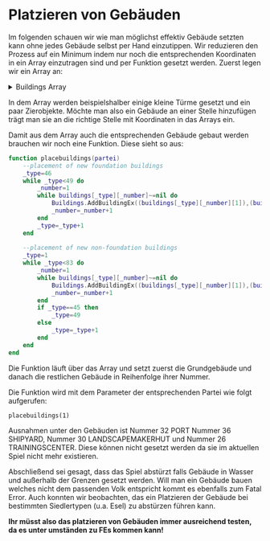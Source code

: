 # Platzieren von Gebäuden

Im folgenden schauen wir wie man möglichst effektiv Gebäude setzten kann ohne jedes Gebäude selbst per Hand einzutippen. Wir reduzieren den Prozess auf ein Minimum indem nur noch die entsprechenden Koordinaten in ein Array einzutragen sind und per Funktion gesetzt werden. Zuerst legen wir ein Array an:

<details>

<summary>Buildings Array</summary>

```lua
buildings={
	{},  --WOODCUTTERHUT1
	{},  --FORESTERHUT2
	{},  --SAWMILL 3
	{},  --STONECUTTERHUT4
	{},  --WATERWORKHUT5
	{},  --FISHERHUT6
	{},  --HUNTERHUT7
	{},  --SLAUGHTERHOUSE8
	{},  --MILL9
	{},  --BAKERY10
	{},  --GRAINFARM11
	{},  --ANIMALRANCH12
	{},  --DONKEYRANCH13
	{},  --STONEMINE14
	{},  --IRONMINE15
	{},  --GOLDMINE16
	{},  --COALMINE17
	{},  --SULFURMINE18
	{},  --SMELTGOLD19
	{},  --SMELTIRON20
	{},  --TOOLSMITH21
	{},  --WEAPONSMITH22
	{},  --VEHICLEHALL23
	{},  --BARRACKS24
	{},  --CHARCOALMAKER25
	{},  --TRAININGCENTER26
	{},  --HEALERHUT27
	{},  --AMMOMAKERHUT28
	{},  --GUNPOWDERMAKERHUT29
	{},  --LANDSCAPEMAKERHUT30
	{},  --SHIPYARD31
	{},  --PORT32
	{},  --MARKETPLACE33
	{},  --STORAGEAREA34
	{},  --VINYARD,35
	{},  --AGAVEFARMERHUT36
	{},  --TEQUILAMAKERHUT37
	{},  --BEEKEEPERHUT38
	{},  --MEADMAKERHUT39
	{},  --RESIDENCESMALL40
	{},  --RESIDENCEMEDIUM41
	{},  --RESIDENCEBIG42
	{},  --SMALLTEMPLE43
	{},  --BIGTEMPLE44
	{},  --LOOKOUTTOWER45
	{{350,300},{380,293},{410,307},{350,270},{350,240}}   --GUARDTOWERSMALL46
	{},  --GUARDTOWERBIG47
	{},  --CASTLE48
	{},  --MUSHROOMFARM49
	{},  --DARKTEMPLE50
	{},  --FORTRESS51
	{},  --PORTA52
	{},  --PORTB53
	{},  --PORTC54
	{},  --PORTD55
	{},  --PORTE56
	{},  --PORTF57
	{},  --SHIPYARDA58
	{},  --SHIPYARDB59
	{},  --SHIPYARDC60
	{},  --SHIPYARDD61
	{},  --SHIPYARDE62
	{},  --SHIPYARDF63
	{},  --EYECATCHER0164
	{{350,290}},  --EYECATCHER0265
	{{350,285}},  --EYECATCHER0367
	{{350,280}},  --EYECATCHER0468
	{{355,300}},  --EYECATCHER0569
	{},  --EYECATCHER0670
	{},  --EYECATCHER0771
	{},  --EYECATCHER0872
	{},  --EYECATCHER0973
	{},  --EYECATCHER1074
	{},  --EYECATCHER1175
	{},  --EYECATCHER1276
	{},  --SHIPYARDG77
	{},  --SHIPYARDH78
	{},  --PORTG79
	{},  --PORTH80
	{},  --MANACOPTERHALL81
	{},  --SUNFLOWEROILMAKERHUT82
	{}   --SUNFLOWERFARMERHUT83
}
```

</details>

In dem Array werden beispielshalber einige kleine Türme gesetzt und ein paar Zierobjekte. Möchte man also ein Gebäude an einer Stelle hinzufügen trägt man sie an die richtige Stelle mit Koordinaten in das Arrays ein.

Damit aus dem Array auch die entsprechenden Gebäude gebaut werden brauchen wir noch eine Funktion. Diese sieht so aus:

```lua
function placebuildings(partei)
	--placement of new foundation buildings
	_type=46
	while _type<49 do
		_number=1
		while buildings[_type][_number]~=nil do
			Buildings.AddBuildingEx((buildings[_type][_number][1]),(buildings[_type][_number][2]),partei,_type)
			_number=_number+1
		end
		_type=_type+1
	end
 
	--placement of new non-foundation buildings
	_type=1
	while _type<83 do
		_number=1
		while buildings[_type][_number]~=nil do
			Buildings.AddBuildingEx((buildings[_type][_number][1]),(buildings[_type][_number][2]),partei,_type)
			_number=_number+1
		end
		if _type==45 then
			_type=49
		else
			_type=_type+1
		end
	end
end
```

Die Funktion läuft über das Array und setzt zuerst die Grundgebäude und danach die restlichen Gebäude in Reihenfolge ihrer Nummer.



Die Funktion wird mit dem Parameter der entsprechenden Partei wie folgt aufgerufen:

`placebuildings(1)`&#x20;

Ausnahmen unter den Gebäuden ist Nummer 32 PORT Nummer 36 SHIPYARD, Nummer 30 LANDSCAPEMAKERHUT und Nummer 26 TRAININGSCENTER. Diese können nicht gesetzt werden da sie im aktuellen Spiel nicht mehr existieren.



Abschließend sei gesagt, dass das Spiel abstürzt falls Gebäude in Wasser und außerhalb der Grenzen gesetzt werden. Will man ein Gebäude bauen welches nicht dem passenden Volk entspricht kommt es ebenfalls zum Fatal Error. Auch konnten wir beobachten, das ein Platzieren der Gebäude bei bestimmten Siedlertypen (u.a. Esel) zu abstürzen führen kann. 

**Ihr müsst also das platzieren von Gebäuden immer ausreichend testen, da es unter umständen zu FEs kommen kann!**
